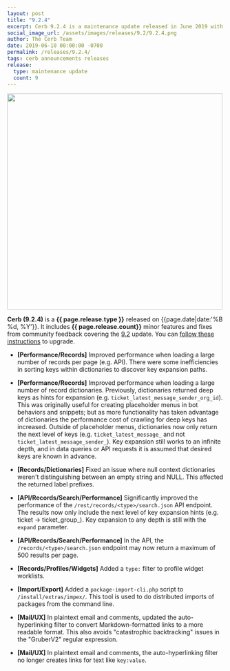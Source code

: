 ```yaml
---
layout: post
title: "9.2.4"
excerpt: Cerb 9.2.4 is a maintenance update released in June 2019 with 9 minor features and fixes from community feedback.
social_image_url: /assets/images/releases/9.2/9.2.4.png
author: The Cerb Team
date: 2019-06-10 00:00:00 -0700
permalink: /releases/9.2.4/
tags: cerb announcements releases
release:
  type: maintenance update
  count: 9
---
```


<div class="cerb-screenshot">
<img src="{{page.social_image_url}}" class="screenshot" width="500">
</div>

**Cerb (9.2.4)** is a **{{ page.release.type }}** released on {{page.date|date:'%B %d, %Y'}}. It includes **{{ page.release.count}}** minor features and fixes from community feedback covering the [9.2](/releases/9.2/) update.  You can [follow these instructions](/docs/upgrading/) to upgrade.

* **[Performance/Records]** Improved performance when loading a large number of records per page (e.g. API). There were some inefficiencies in sorting keys within dictionaries to discover key expansion paths.

* **[Performance/Records]** Improved performance when loading a large number of record dictionaries. Previously, dictionaries returned deep keys as hints for expansion (e.g. `ticket_latest_message_sender_org_id`). This was originally useful for creating placeholder menus in bot behaviors and snippets; but as more functionality has taken advantage of dictionaries the performance cost of crawling for deep keys has increased. Outside of placeholder menus, dictionaries now only return the next level of keys (e.g. `ticket_latest_message_` and not `ticket_latest_message_sender_`). Key expansion still works to an infinite depth, and in data queries or API requests it is assumed that desired keys are known in advance.

* **[Records/Dictionaries]** Fixed an issue where null context dictionaries weren't distinguishing between an empty string and NULL. This affected the returned label prefixes.

* **[API/Records/Search/Performance]** Significantly improved the performance of the `/rest/records/<type>/search.json` API endpoint. The results now only include the next level of key expansion hints (e.g. ticket -> ticket_group_). Key expansion to any depth is still with the `expand` parameter.

* **[API/Records/Search/Performance]** In the API, the `/records/<type>/search.json` endpoint may now return a maximum of 500 results per page.
	
* **[Records/Profiles/Widgets]** Added a `type:` filter to profile widget worklists.

* **[Import/Export]** Added a `package-import-cli.php` script to `/install/extras/impex/`. This tool is used to do distributed imports of packages from the command line.

* **[Mail/UX]** In plaintext email and comments, updated the auto-hyperlinking filter to convert Markdown-formatted links to a more readable format. This also avoids "catastrophic backtracking" issues in the "GruberV2" regular expression.

* **[Mail/UX]** In plaintext email and comments, the auto-hyperlinking filter no longer creates links for text like `key:value`.
